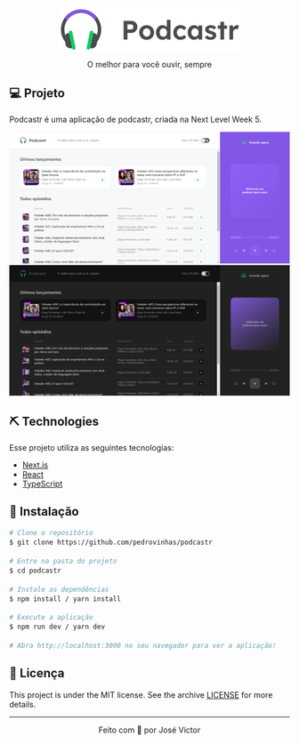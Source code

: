 
<div align="center">
<img align="center" alt="Podcastr" title="Podcastr" src=".github/logo.svg" />
<p align="center">O melhor para você ouvir, sempre</p>
</div>

## 💻 Projeto

Podcastr é uma aplicação de podcastr, criada na Next Level Week 5.

<img alt="Tela inical - tema light"  src=".github/podcastr.png" />

<img alt="Tela inical - tema dark"  src=".github/podcastr-dark.png" />

## ⛏ Technologies

Esse projeto utiliza as seguintes tecnologias:
- [Next.js](https://nextjs.org/)
- [React](https://reactjs.org)
- [TypeScript](https://www.typescriptlang.org/)

## 🚀 Instalação

```bash
# Clone o repositório
$ git clone https://github.com/pedrovinhas/podcastr 

# Entre na pasta do projeto
$ cd podcastr

# Instale as dependências
$ npm install / yarn install

# Execute a aplicação
$ npm run dev / yarn dev

# Abra http://localhost:3000 no seu navegador para ver a aplicação!

```

## 📝 Licença

This project is under the MIT license. See the archive [LICENSE](LICENSE.md) for more details.

---

<p align="center"> Feito com 💜 por José Victor</p>
